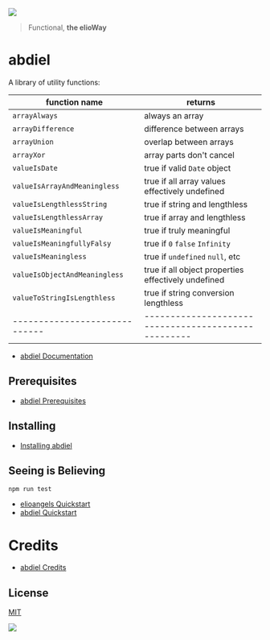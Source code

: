 ![](https://elioway.gitlab.io/elioangels/abdiel/elio-abdiel-logo.png)

> Functional, **the elioWay**

# abdiel

A library of utility functions:

| function name                 | returns                                             |
| ----------------------------- | --------------------------------------------------- |
| `arrayAlways`                 | always an array                                     |
| `arrayDifference`             | difference between arrays                           |
| `arrayUnion`                  | overlap between arrays                              |
| `arrayXor`                    | array parts don't cancel                            |
| `valueIsDate`                 | true if valid `Date` object                         |
| `valueIsArrayAndMeaningless`  | true if all array values effectively undefined      |
| `valueIsLengthlessString`     | true if string and lengthless                       |
| `valueIsLengthlessArray`      | true if array and lengthless                        |
| `valueIsMeaningful`           | true if truly meaningful                            |
| `valueIsMeaningfullyFalsy`    | true if `0` `false` `Infinity`                      |
| `valueIsMeaningless`          | true if `undefined` `null`, etc                     |
| `valueIsObjectAndMeaningless` | true if all object properties effectively undefined |
| `valueToStringIsLengthless`   | true if string conversion lengthless                |
| ----------------------------- | --------------------------------------------------- |

- [abdiel Documentation](https://elioway.gitlab.io/elioangels/abdiel/)

## Prerequisites

- [abdiel Prerequisites](https://elioway.gitlab.io/elioangels/abdiel/installing.html)

## Installing

- [Installing abdiel](https://elioway.gitlab.io/elioangels/abdiel/installing.html)

## Seeing is Believing

```
npm run test
```

- [elioangels Quickstart](https://elioway.gitlab.io/elioangels/quickstart.html)
- [abdiel Quickstart](https://elioway.gitlab.io/elioangels/abdiel/quickstart.html)

# Credits

- [abdiel Credits](https://elioway.gitlab.io/elioangels/abdiel/credits.html)

## License

[MIT](license)

![](https://elioway.gitlab.io/elioangels/abdiel/apple-touch-icon.png)
